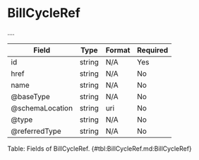 <!--
    ATTENTION: This file was generated via gradle!
               Do NOT manually edit this file! Any such changes will be overwritten!
-->

# BillCycleRef

....

| Field | Type | Format | Required |
|-------|---|--------|---|
| id | string | N/A | Yes |
| href | string | N/A | No |
| name | string | N/A | No |
| \@baseType | string | N/A | No |
| \@schemaLocation | string | uri | No |
| \@type | string | N/A | No |
| \@referredType | string | N/A | No |

Table: Fields of BillCycleRef. {#tbl:BillCycleRef.md:BillCycleRef}
